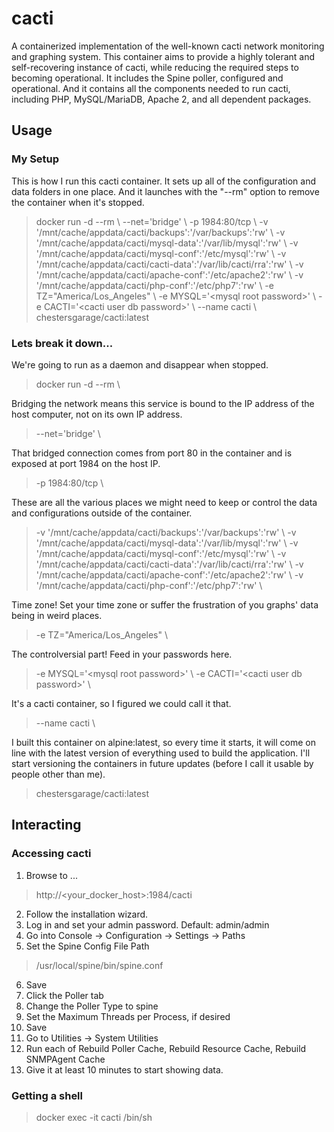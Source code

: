 # cacti

A containerized implementation of the well-known cacti network monitoring and graphing system. This container aims to provide a highly tolerant and self-recovering instance of cacti, while reducing the required steps to becoming operational. It includes the Spine poller, configured and operational. And it contains all the components needed to run cacti, including PHP, MySQL/MariaDB, Apache 2, and all dependent packages.

## Usage

### My Setup

This is how I run this cacti container.  It sets up all of the configuration and data folders in one place.  And it launches with the "--rm" option to remove the container when it's stopped.

> docker run -d --rm \\
> --net='bridge' \\
> -p 1984:80/tcp \\
> -v '/mnt/cache/appdata/cacti/backups':'/var/backups':'rw' \\
> -v '/mnt/cache/appdata/cacti/mysql-data':'/var/lib/mysql':'rw' \\
> -v '/mnt/cache/appdata/cacti/mysql-conf':'/etc/mysql':'rw' \\
> -v '/mnt/cache/appdata/cacti/cacti-data':'/var/lib/cacti/rra':'rw' \\
> -v '/mnt/cache/appdata/cacti/apache-conf':'/etc/apache2':'rw' \\
> -v '/mnt/cache/appdata/cacti/php-conf':'/etc/php7':'rw' \\
> -e TZ="America/Los_Angeles" \\
> -e MYSQL='\<mysql root password\>' \\
> -e CACTI='\<cacti user db password\>' \\
> --name cacti \\
> chestersgarage/cacti:latest

### Lets break it down...

We're going to run as a daemon and disappear when stopped.

> docker run -d --rm \\

Bridging the network means this service is bound to the IP address of the host computer, not on its own IP address.

> --net='bridge' \\

That bridged connection comes from port 80 in the container and is exposed at port 1984 on the host IP.

> -p 1984:80/tcp \\

These are all the various places we might need to keep or control the data and configurations outside of the container.

> -v '/mnt/cache/appdata/cacti/backups':'/var/backups':'rw' \\
> -v '/mnt/cache/appdata/cacti/mysql-data':'/var/lib/mysql':'rw' \\
> -v '/mnt/cache/appdata/cacti/mysql-conf':'/etc/mysql':'rw' \\
> -v '/mnt/cache/appdata/cacti/cacti-data':'/var/lib/cacti/rra':'rw' \\
> -v '/mnt/cache/appdata/cacti/apache-conf':'/etc/apache2':'rw' \\
> -v '/mnt/cache/appdata/cacti/php-conf':'/etc/php7':'rw' \\

Time zone! Set your time zone or suffer the frustration of you graphs' data being in weird places.

> -e TZ="America/Los_Angeles" \\

The controlversial part!  Feed in your passwords here.

> -e MYSQL='\<mysql root password\>' \\
> -e CACTI='\<cacti user db password\>' \\

It's a cacti container, so I figured we could call it that.

> --name cacti \\

I built this container on alpine:latest, so every time it starts, it will come on line with the latest version of everything used to build the application. I'll start versioning the containers in future updates (before I call it usable by people other than me).

> chestersgarage/cacti:latest

## Interacting

### Accessing cacti

1. Browse to ...

> http://<your_docker_host>:1984/cacti

2. Follow the installation wizard.
3. Log in and set your admin password. Default: admin/admin
4. Go into Console -> Configuration -> Settings -> Paths
5. Set the Spine Config File Path

> /usr/local/spine/bin/spine.conf

6. Save
7. Click the Poller tab
8. Change the Poller Type to spine
9. Set the Maximum Threads per Process, if desired
10. Save
11. Go to Utilities -> System Utilities
12. Run each of Rebuild Poller Cache, Rebuild Resource Cache, Rebuild SNMPAgent Cache
13. Give it at least 10 minutes to start showing data.

### Getting a shell

> docker exec -it cacti /bin/sh

## 